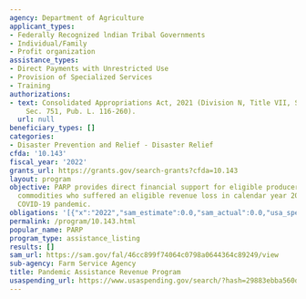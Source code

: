 ```yaml
---
agency: Department of Agriculture
applicant_types:
- Federally Recognized lndian Tribal Governments
- Individual/Family
- Profit organization
assistance_types:
- Direct Payments with Unrestricted Use
- Provision of Specialized Services
- Training
authorizations:
- text: Consolidated Appropriations Act, 2021 (Division N, Title VII, Subtitle B,
    Sec. 751, Pub. L. 116-260).
  url: null
beneficiary_types: []
categories:
- Disaster Prevention and Relief - Disaster Relief
cfda: '10.143'
fiscal_year: '2022'
grants_url: https://grants.gov/search-grants?cfda=10.143
layout: program
objective: PARP provides direct financial support for eligible producers of agricultural
  commodities who suffered an eligible revenue loss in calendar year 2020 due to the
  COVID-19 pandemic.
obligations: '[{"x":"2022","sam_estimate":0.0,"sam_actual":0.0,"usa_spending_actual":0.0},{"x":"2023","sam_estimate":250000000.0,"sam_actual":0.0,"usa_spending_actual":45000.0},{"x":"2024","sam_estimate":0.0,"sam_actual":0.0,"usa_spending_actual":193646065.69}]'
permalink: /program/10.143.html
popular_name: PARP
program_type: assistance_listing
results: []
sam_url: https://sam.gov/fal/46cc899f74064c0798a0644364c89249/view
sub-agency: Farm Service Agency
title: Pandemic Assistance Revenue Program
usaspending_url: https://www.usaspending.gov/search/?hash=29883ebba560d492b46cfd790dcdfc89
---
```

